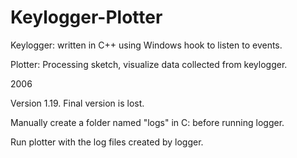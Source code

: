 # Keylogger-Plotter

Keylogger: written in C++ using Windows hook to listen to events.

Plotter: Processing sketch, visualize data collected from keylogger.

2006

Version 1.19. Final version is lost.

Manually create a folder named "logs" in C: before running logger.

Run plotter with the log files created by logger.
